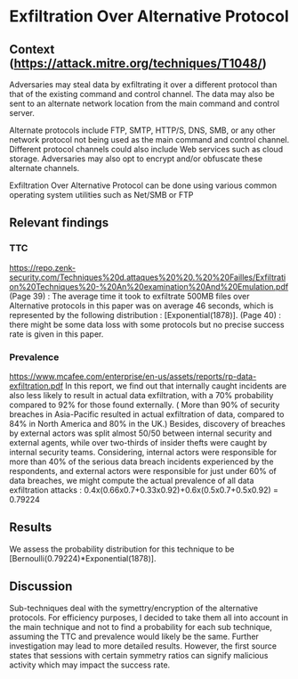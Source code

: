 # Exfiltration Over Alternative Protocol 

## Context (https://attack.mitre.org/techniques/T1048/)

Adversaries may steal data by exfiltrating it over a different protocol than that of the existing command and control channel. The data may also be sent to an alternate network location from the main command and control server.

Alternate protocols include FTP, SMTP, HTTP/S, DNS, SMB, or any other network protocol not being used as the main command and control channel. Different protocol channels could also include Web services such as cloud storage. Adversaries may also opt to encrypt and/or obfuscate these alternate channels.

Exfiltration Over Alternative Protocol can be done using various common operating system utilities such as Net/SMB or FTP

## Relevant findings 

### TTC 

https://repo.zenk-security.com/Techniques%20d.attaques%20%20.%20%20Failles/Exfiltration%20Techniques%20-%20An%20examination%20And%20Emulation.pdf
(Page 39) : The average time it took to exfiltrate 500MB files over Alternative protocols in this paper was on average 46 seconds, which is represented by the following distribution : [Exponential(1878)].
(Page 40) : there might be some data loss with some protocols but no precise success rate is given in this paper.

### Prevalence
https://www.mcafee.com/enterprise/en-us/assets/reports/rp-data-exfiltration.pdf
In this report, we find out that internally caught incidents are also less likely to result in actual data exfiltration, with a 70% probability compared to 92% for those found externally. ( More than 90% of security breaches in Asia-Pacific resulted in actual exfiltration of data, compared to 84% in North America and 80% in the UK.)
Besides, discovery of breaches by external actors was split almost 50/50 between internal security and external agents, while over two-thirds of insider thefts were caught by internal security teams. 
Considering, internal actors were responsible for more than 40% of the serious data breach incidents experienced by the respondents, and external actors were responsible for just under 60% of data breaches, we might compute the actual prevalence of all data exfiltration attacks :
0.4x(0.66x0.7+0.33x0.92)+0.6x(0.5x0.7+0.5x0.92) = 0.79224

## Results

We assess the probability distribution for this technique to be [Bernoulli(0.79224)*Exponential(1878)].

## Discussion

Sub-techniques deal with the symettry/encryption of the alternative protocols. For efficiency purposes, I decided to take them all into account in the main technique and not to find a probability for each sub technique, assuming the TTC and prevalence would likely be the same. Further investigation may lead to more detailed results. However, the first source states that sessions with certain symmetry ratios can signify malicious activity which may impact the success rate.